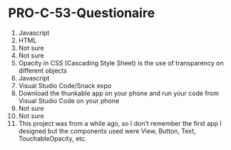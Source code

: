 # PRO-C-53-Questionaire
1. Javascript
2. HTML
3. Not sure
4. Not sure
5. Opacity in CSS (Cascading Style Sheet) is the use of transparency on different objects
6. Javascript
7. Visual Studio Code/Snack expo
8. Download the thunkable app on your phone and run your code from Visual Studio Code on your phone
9. Not sure
10. Not sure
11. This project was from a while ago, so I don’t remember the first app I designed but the components used were View, Button, Text, TouchableOpacity, etc.
